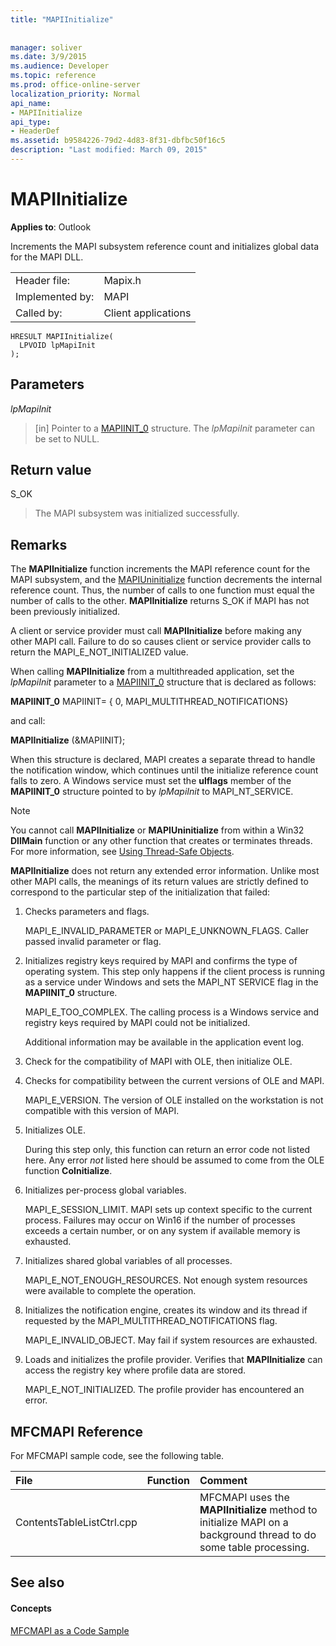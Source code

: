 ```yaml
---
title: "MAPIInitialize"
 
 
manager: soliver
ms.date: 3/9/2015
ms.audience: Developer
ms.topic: reference
ms.prod: office-online-server
localization_priority: Normal
api_name:
- MAPIInitialize
api_type:
- HeaderDef
ms.assetid: b9584226-79d2-4d83-8f31-dbfbc50f16c5
description: "Last modified: March 09, 2015"
---
```


# MAPIInitialize

  
  
**Applies to**: Outlook 
  
Increments the MAPI subsystem reference count and initializes global data for the MAPI DLL. 
  
|||
|:-----|:-----|
|Header file:  <br/> |Mapix.h  <br/> |
|Implemented by:  <br/> |MAPI  <br/> |
|Called by:  <br/> |Client applications  <br/> |
   
```
HRESULT MAPIInitialize(
  LPVOID lpMapiInit
);
```

## Parameters

 _lpMapiInit_
  
> [in] Pointer to a [MAPIINIT_0](mapiinit_0.md) structure. The  _lpMapiInit_ parameter can be set to NULL. 
    
## Return value

S_OK 
  
> The MAPI subsystem was initialized successfully.
    
## Remarks

The **MAPIInitialize** function increments the MAPI reference count for the MAPI subsystem, and the [MAPIUninitialize](mapiuninitialize.md) function decrements the internal reference count. Thus, the number of calls to one function must equal the number of calls to the other. **MAPIInitialize** returns S_OK if MAPI has not been previously initialized. 
  
A client or service provider must call **MAPIInitialize** before making any other MAPI call. Failure to do so causes client or service provider calls to return the MAPI_E_NOT_INITIALIZED value. 
  
When calling **MAPIInitialize** from a multithreaded application, set the  _lpMapiInit_ parameter to a [MAPIINIT_0](mapiinit_0.md) structure that is declared as follows: 
  
 **MAPIINIT_0** MAPIINIT= { 0, MAPI_MULTITHREAD_NOTIFICATIONS} 
  
and call: 
  
 **MAPIInitialize** (&amp;MAPIINIT); 
  
When this structure is declared, MAPI creates a separate thread to handle the notification window, which continues until the initialize reference count falls to zero. A Windows service must set the **ulflags** member of the **MAPIINIT_0** structure pointed to by  _lpMapiInit_ to MAPI_NT_SERVICE. 
  
> [!NOTE]
> You cannot call **MAPIInitialize** or **MAPIUninitialize** from within a Win32 **DllMain** function or any other function that creates or terminates threads. For more information, see [Using Thread-Safe Objects](using-thread-safe-objects.md). 
  
 **MAPIInitialize** does not return any extended error information. Unlike most other MAPI calls, the meanings of its return values are strictly defined to correspond to the particular step of the initialization that failed: 
  
1. Checks parameters and flags.
    
    MAPI_E_INVALID_PARAMETER or MAPI_E_UNKNOWN_FLAGS. Caller passed invalid parameter or flag.
    
2. Initializes registry keys required by MAPI and confirms the type of operating system. This step only happens if the client process is running as a service under Windows and sets the MAPI_NT SERVICE flag in the **MAPIINIT_0** structure. 
    
    MAPI_E_TOO_COMPLEX. The calling process is a Windows service and registry keys required by MAPI could not be initialized. 
    
    Additional information may be available in the application event log.
    
3. Check for the compatibility of MAPI with OLE, then initialize OLE.
    
1. Checks for compatibility between the current versions of OLE and MAPI. 
    
    MAPI_E_VERSION. The version of OLE installed on the workstation is not compatible with this version of MAPI.
    
2. Initializes OLE. 
    
    During this step only, this function can return an error code not listed here. Any error  _not_ listed here should be assumed to come from the OLE function **CoInitialize**.
    
4. Initializes per-process global variables.
    
    MAPI_E_SESSION_LIMIT. MAPI sets up context specific to the current process. Failures may occur on Win16 if the number of processes exceeds a certain number, or on any system if available memory is exhausted.
    
5. Initializes shared global variables of all processes.
    
    MAPI_E_NOT_ENOUGH_RESOURCES. Not enough system resources were available to complete the operation.
    
6. Initializes the notification engine, creates its window and its thread if requested by the MAPI_MULTITHREAD_NOTIFICATIONS flag. 
    
    MAPI_E_INVALID_OBJECT. May fail if system resources are exhausted. 
    
7. Loads and initializes the profile provider. Verifies that **MAPIInitialize** can access the registry key where profile data are stored. 
    
    MAPI_E_NOT_INITIALIZED. The profile provider has encountered an error. 
    
## MFCMAPI Reference

For MFCMAPI sample code, see the following table.
  
|**File**|**Function**|**Comment**|
|:-----|:-----|:-----|
|ContentsTableListCtrl.cpp  <br/> ||MFCMAPI uses the **MAPIInitialize** method to initialize MAPI on a background thread to do some table processing.  <br/> |
   
## See also

#### Concepts

[MFCMAPI as a Code Sample](mfcmapi-as-a-code-sample.md)

